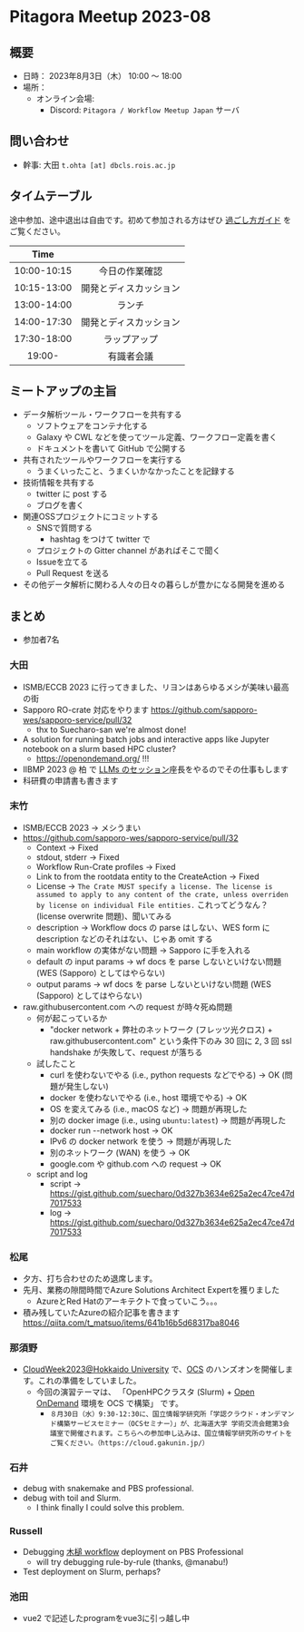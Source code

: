 # Pitagora Meetup 2023-08

## 概要

- 日時： 2023年8月3日（木） 10:00 〜 18:00
- 場所：
  - オンライン会場:
    - Discord: `Pitagora / Workflow Meetup Japan` サーバ

## 問い合わせ

- 幹事: 大田 `t.ohta [at] dbcls.rois.ac.jp`

## タイムテーブル

途中参加、途中退出は自由です。初めて参加される方はぜひ [過ごし方ガイド](/events/meetup/whatis) をご覧ください。

|Time||
|:---:|:---:|
|10:00-10:15|今日の作業確認|
|10:15-13:00|開発とディスカッション|
|13:00-14:00|ランチ|
|14:00-17:30|開発とディスカッション|
|17:30-18:00|ラップアップ|
|19:00-|有識者会議|

## ミートアップの主旨

-   データ解析ツール・ワークフローを共有する
    -   ソフトウェアをコンテナ化する
    -   Galaxy や CWL などを使ってツール定義、ワークフロー定義を書く
    -   ドキュメントを書いて GitHub で公開する
-   共有されたツールやワークフローを実行する
    -   うまくいったこと、うまくいかなかったことを記録する
-   技術情報を共有する
    -   twitter に post する
    -   ブログを書く
-   関連OSSプロジェクトにコミットする
    -   SNSで質問する
        -   hashtag をつけて twitter で
    -   プロジェクトの Gitter channel があればそこで聞く
    -   Issueを立てる
    -   Pull Request を送る
-   その他データ解析に関わる人々の日々の暮らしが豊かになる開発を進める

## まとめ

- 参加者7名

### 大田

- ISMB/ECCB 2023 に行ってきました、リヨンはあらゆるメシが美味い最高の街
- Sapporo RO-crate 対応をやります https://github.com/sapporo-wes/sapporo-service/pull/32
  - thx to Suecharo-san we're almost done!
- A solution for running batch jobs and interactive apps like Jupyter notebook on a slurm based HPC cluster?
  - https://openondemand.org/ !!!
- IIBMP 2023 @ 柏 で [LLMs のセッション](https://smartconf.jp/content/iibmp2023/program)座長をやるのでその仕事もします
- 科研費の申請書も書きます

### 末竹

- ISMB/ECCB 2023 -> メシうまい
- https://github.com/sapporo-wes/sapporo-service/pull/32
    - Context -> Fixed
    - stdout, stderr -> Fixed
    - Workflow Run-Crate profiles -> Fixed
    - Link to from the rootdata entity to the CreateAction -> Fixed
    - License -> `The Crate MUST specify a license. The license is assumed to apply to any content of the crate, unless overriden by license on individual File entities.` これってどうなん？ (license overwrite 問題)、聞いてみる
    - description -> Workflow docs の parse はしない、WES form に description などのそれはない、じゃあ omit する
    - main workflow の実体がない問題 -> Sapporo に手を入れる
    - default の input params -> wf docs を parse しないといけない問題 (WES (Sapporo) としてはやらない)
    - output params -> wf docs を parse しないといけない問題 (WES (Sapporo) としてはやらない)
- raw.githubusercontent.com への request が時々死ぬ問題
    - 何が起こっているか
        - "docker network + 弊社のネットワーク (フレッツ光クロス) + raw.githubusercontent.com" という条件下のみ 30 回に 2, 3 回 ssl handshake が失敗して、request が落ちる
    - 試したこと
        - curl を使わないでやる (i.e., python requests などでやる) -> OK (問題が発生しない)
        - docker を使わないでやる (i.e., host 環境でやる) -> OK
        - OS を変えてみる (i.e., macOS など) -> 問題が再現した
        - 別の docker image (i.e., using `ubuntu:latest`) -> 問題が再現した
        - docker run --network host -> OK
        - IPv6 の docker network を使う -> 問題が再現した
        - 別のネットワーク (WAN) を使う -> OK
        - google.com や github.com への request -> OK
    - script and log
        - script -> https://gist.github.com/suecharo/0d327b3634e625a2ec47ce47d7017533
        - log -> https://gist.github.com/suecharo/0d327b3634e625a2ec47ce47d7017533

### 松尾
- 夕方、打ち合わせのため退席します。
- 先月、業務の隙間時間でAzure Solutions Architect Expertを獲りました
    - AzureとRed Hatのアーキテクトで食っていこう。。。
- 積み残していたAzureの紹介記事を書きます
https://qiita.com/t_matsuo/items/641b16b5d68317ba8046

### 那須野

- [CloudWeek2023@Hokkaido University](https://www.iic.hokudai.ac.jp/news/2325/) で、[OCS](https://cloud.gakunin.jp/ocs/) のハンズオンを開催します。これの準備をしていました。
    - 今回の演習テーマは、 「OpenHPCクラスタ (Slurm) + [Open OnDemand](https://openondemand.org/) 環境を OCS で構築」 です。
        - ```８月30日（水）9:30-12:30に、国立情報学研究所「学認クラウド・オンデマンド構築サービスセミナー（OCSセミナー）」が、北海道大学 学術交流会館第3会議室で開催されます。こちらへの参加申し込みは、国立情報学研究所のサイトをご覧ください。（https://cloud.gakunin.jp/）```

### 石井

- debug with snakemake and PBS professional.
- debug with toil and Slurm.
    - I think finally I could solve this problem.

### Russell
- Debugging [木槌 workflow](https://github.com/ryneches/kizuchi/tree/main) deployment on PBS Professional
    - will try debugging rule-by-rule (thanks, @manabu!)
- Test deployment on Slurm, perhaps?

### 池田
- vue2 で記述したprogramをvue3に引っ越し中
